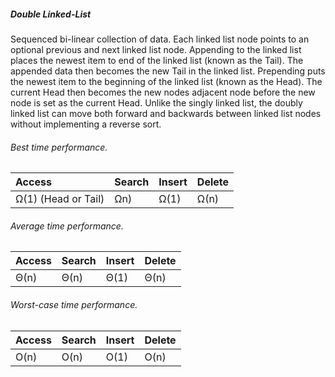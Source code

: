 ##### Double Linked-List

Sequenced bi-linear collection of data. Each linked list node points to an optional previous and next linked list node. Appending to the linked list places the newest item to end of the linked list (known as the Tail). The appended data then becomes the new Tail in the linked list. Prepending puts the newest item to the beginning of the linked list (known as the Head). The current Head then becomes the new nodes adjacent node before the new node is set as the current Head. Unlike the singly linked list, the doubly linked list can move both forward and backwards between linked list nodes without implementing a reverse sort.

###### Best time performance.

| Access              | Search | Insert  | Delete  |
| :---                | :---   | :---    | :---    |
| Ω(1) (Head or Tail) | Ωn)    | Ω(1)    | Ω(n)    |

###### Average time performance.

| Access    | Search    | Insert    | Delete    |
| :---      | :---      | :---      | :---      |
| Θ(n)      | Θ(n)      | Θ(1)      | Θ(n)      |

###### Worst-case time performance.

| Access   | Search    | Insert    | Delete    |
| :---     | :---      | :---      | :---      |
| O(n)     | O(n)      | O(1)      | O(n)      |